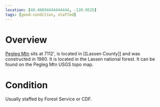 ```yaml
---
location: [40.40694444444444, -120.9525]
tags: [good-condition, staffed]
---
```


# Overview

[Pegleg Mtn](http://www.peakbagging.com/CALookoutPhotos/PeglegMtn.html) sits at 7112', is located in [[Lassen County]] and was constructed in 1980. It is located in the Lassen national forest. It can be found on the Pegleg Mtn USGS topo map.

# Condition

Usually staffed by Forest Service or CDF.